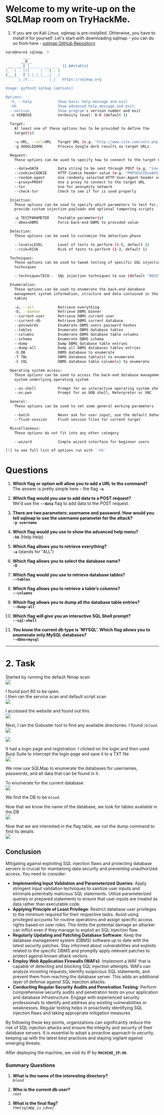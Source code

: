 # Welcome to my write-up on the SQLMap room on TryHackMe.

1. If you are on Kali Linux, sqlmap is pre-installed. Otherwise, you have to install it for yourself. Let's start with downloading sqlmap - you can do so from here - [sqlmap GitHub Repository](https://github.com/sqlmapproject/sqlmap)

```bash
nare@nare$ sqlmap -h
        ___
       __H__
 ___ ___[']_____ ___ ___  {1.6#stable}
|_ -| . [(]     | .'| . |
|___|_  [']_|_|_|__,|  _|
      |_|V...       |_|   https://sqlmap.org

Usage: python3 sqlmap [options]

Options:
  -h, --help            Show basic help message and exit
  -hh                   Show advanced help message and exit
  --version             Show program's version number and exit
  -v VERBOSE            Verbosity level: 0-6 (default 1)

  Target:
    At least one of these options has to be provided to define the
    target(s)

    -u URL, --url=URL   Target URL (e.g. "http://www.site.com/vuln.php?id=1")
    -g GOOGLEDORK       Process Google dork results as target URLs

  Request:
    These options can be used to specify how to connect to the target URL

    --data=DATA         Data string to be sent through POST (e.g. "id=1")
    --cookie=COOKIE     HTTP Cookie header value (e.g. "PHPSESSID=a8d127e..")
    --random-agent      Use randomly selected HTTP User-Agent header value
    --proxy=PROXY       Use a proxy to connect to the target URL
    --tor               Use Tor anonymity network
    --check-tor         Check to see if Tor is used properly

  Injection:
    These options can be used to specify which parameters to test for,
    provide custom injection payloads and optional tampering scripts

    -p TESTPARAMETER    Testable parameter(s)
    --dbms=DBMS         Force back-end DBMS to provided value

  Detection:
    These options can be used to customize the detection phase

    --level=LEVEL       Level of tests to perform (1-5, default 1)
    --risk=RISK         Risk of tests to perform (1-3, default 1)

  Techniques:
    These options can be used to tweak testing of specific SQL injection
    techniques

    --technique=TECH..  SQL injection techniques to use (default "BEUSTQ")

  Enumeration:
    These options can be used to enumerate the back-end database
    management system information, structure and data contained in the
    tables

    -a, --all           Retrieve everything
    -b, --banner        Retrieve DBMS banner
    --current-user      Retrieve DBMS current user
    --current-db        Retrieve DBMS current database
    --passwords         Enumerate DBMS users password hashes
    --tables            Enumerate DBMS database tables
    --columns           Enumerate DBMS database table columns
    --schema            Enumerate DBMS schema
    --dump              Dump DBMS database table entries
    --dump-all          Dump all DBMS databases tables entries
    -D DB               DBMS database to enumerate
    -T TBL              DBMS database table(s) to enumerate
    -C COL              DBMS database table column(s) to enumerate

  Operating system access:
    These options can be used to access the back-end database management
    system underlying operating system

    --os-shell          Prompt for an interactive operating system shell
    --os-pwn            Prompt for an OOB shell, Meterpreter or VNC

  General:
    These options can be used to set some general working parameters

    --batch             Never ask for user input, use the default behavior
    --flush-session     Flush session files for current target

  Miscellaneous:
    These options do not fit into any other category

    --wizard            Simple wizard interface for beginner users

[!] to see full list of options run with '-hh'
```

# Questions

1. **Which flag or option will allow you to add a URL to the command?**  
   The answer is pretty simple here - the flag **`-u`**

2. **Which flag would you use to add data to a POST request?**  
   We'd use the **`--data`** flag to add data to the POST request.

3. **There are two parameters: username and password. How would you tell sqlmap to use the username parameter for the attack?**  
   **`-p username`**

4. **Which flag would you use to show the advanced help menu?**  
   **`-hh`** (Help Help)

5. **Which flag allows you to retrieve everything?**  
   **`-a`** (stands for "ALL")

6. **Which flag allows you to select the database name?**  
   **`-D`**

7. **Which flag would you use to retrieve database tables?**  
   **`--tables`**

8. **Which flag allows you to retrieve a table’s columns?**  
   **`--columns`**

9. **Which flag allows you to dump all the database table entries?**  
   **`--dump-all`**

10. **Which flag will give you an interactive SQL Shell prompt?**  
    **`--sql-shell`**

11. **You know the current db type is 'MYSQL'. Which flag allows you to enumerate only MySQL databases?**  
    **`--dbms=mysql`**

---

# 2. Task

Started by running the default Nmap scan  
<img src="https://miro.medium.com/v2/resize:fit:720/format:webp/1*aKqJcjz-S4A2rfKKFLgi_g.png"/>

I found port 80 to be open.  
I then ran the service scan and default script scan  
<img src="https://miro.medium.com/v2/resize:fit:720/format:webp/1*44gR1pPCmHj0Z9TLOY4h1A.png"/>

I accessed the website and found out this  
<img src="https://miro.medium.com/v2/resize:fit:720/format:webp/1*hQD9yyJC1RBVoOYZxtIt_g.png"/>

Next, I ran the Gobuster tool to find any available directories. I found *`/blood`*.  
<img src="https://miro.medium.com/v2/resize:fit:720/format:webp/1*W_45-5tCkvPP_8DtvRaSug.png"/>

<img src="https://miro.medium.com/v2/resize:fit:720/format:webp/1*ajBjp9VfEGb-iKZn3d5mTQ.png"/>

It had a login page and registration. I clicked on the login and then used Burp Suite to intercept the login page and save it to a TXT file  
<img src="https://miro.medium.com/v2/resize:fit:720/format:webp/1*r0uh1MABWoLYj-lBzCXmTQ.png"/>

We now use SQLMap to enumerate the databases for usernames, passwords, and all data that can be found in it.

To enumerate for the current database  
<img src="https://miro.medium.com/v2/resize:fit:720/format:webp/1*EW05Ww5JElR-3ZSqIfWfvw.png"/>

We find the DB to be *`blood`*.

Now that we know the name of the database, we look for tables available in the DB  
<img src="https://miro.medium.com/v2/resize:fit:720/format:webp/1*4NDEQwAjMIyDVvbbvX_LrQ.png">

Now that we are interested in the flag table, we run the dump command to find its details  
<img src="https://miro.medium.com/v2/resize:fit:720/format:webp/1*rfHXnApJd0GdAmzasmdH4w.png">

## Conclusion

Mitigating against exploiting SQL injection flaws and protecting database servers is crucial for maintaining data security and preventing unauthorized access. You need to consider:

- **Implementing Input Validation and Parameterized Queries**: Apply stringent input validation techniques to sanitize user inputs and eliminate potentially malicious SQL statements. Utilize parameterized queries or prepared statements to ensure that user inputs are treated as data rather than executable code.
- **Applying Principle of Least Privilege**: Restrict database user privileges to the minimum required for their respective tasks. Avoid using privileged accounts for routine operations and assign specific access rights based on user roles. This limits the potential damage an attacker can inflict even if they manage to exploit an SQL injection flaw.
- **Regularly Updating and Patching Database Software**: Keep the database management system (DBMS) software up to date with the latest security patches. Stay informed about vulnerabilities and exploits related to the specific DBMS and promptly apply relevant patches to protect against known attack vectors.
- **Employ Web Application Firewalls (WAFs)**: Implement a WAF that is capable of detecting and blocking SQL injection attempts. WAFs can analyze incoming requests, identify suspicious SQL statements, and prevent them from reaching the database server. This adds an additional layer of defense against SQL injection attacks.
- **Conducting Regular Security Audits and Penetration Testing**: Perform comprehensive security audits and penetration tests on your application and database infrastructure. Engage with experienced security professionals to identify and address any existing vulnerabilities or weaknesses. Regular testing helps in proactively identifying SQL injection flaws and taking appropriate mitigation measures.

By following these key points, organizations can significantly reduce the risk of SQL injection attacks and ensure the integrity and security of their database servers. It is essential to adopt a proactive approach to security, keeping up with the latest best practices and staying vigilant against emerging threats.

After deploying the machine, we visit its IP by **`MACHINE_IP:80`**.

### Summary Questions

1. **What is the name of the interesting directory?**  
   *`blood`*

2. **Who is the current db user?**  
   *`root`*

3. **What is the final flag?**  
   *`thm{sqlm@p_is_L0ve}`*
